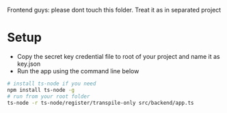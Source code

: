 Frontend guys: please dont touch this folder. Treat it as in separated project

# Setup
- Copy the secret key credential file to root of your project and name it as key.json
- Run the app using the command line below

```bash
# install ts-node if you need
npm install ts-node -g 
# run from your root folder
ts-node -r ts-node/register/transpile-only src/backend/app.ts
```
